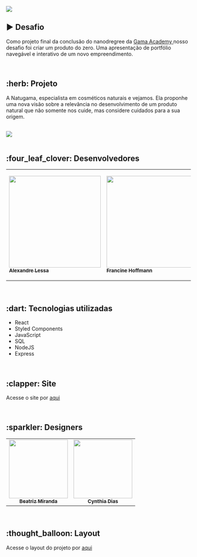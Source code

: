 <img src="https://user-images.githubusercontent.com/88943268/162439918-408749be-c075-436c-b946-63721076a467.png">


<section class=”Desafio”>
  <h2> ▶️ Desafio </h2>
  <p> Como projeto final da conclusão do nanodregree da <a href=””> Gama Academy </a> nosso desafio foi criar um produto do zero. Uma apresentação de portfólio navegável e interativo de um novo empreendimento.
  </p>
</section>
</br>
<section class=”Sobre"><h2> :herb: Projeto </h2>

<p> A Natugama, especialista em cosméticos naturais e vejamos. Ela proponhe uma nova visão sobre a relevância no desenvolvimento de um produto natural que não somente nos cuide, mas considere cuidados para a sua origem. </p>
</br>
<img src="https://user-images.githubusercontent.com/88943268/165409916-fff3ebee-961a-42b8-80b7-88024efce964.png">
</br></br>
                      

<section class="devs">
  <h2>:four_leaf_clover: Desenvolvedores </h2>

<table>
    <tr>
        <td align=”center”>
            <a href="https://github.com/lessa73">
                <img src="https://user-images.githubusercontent.com/88943268/162409211-f616c592-d008-4972-ad45-bba7a882ed95.jpeg" width="250px">
                    <sub>
                        <b> Alexandre Lessa </b>
                    </sub>
            </a>
        </td>

<td align=”center”>
            <a href="https://github.com/francine-hoffmann">
                <img src="https://user-images.githubusercontent.com/88943268/148317758-ae405a0d-8b5f-455a-9944-46334e378815.jpg" width="250px">
                    <sub>
                        <b> Francine Hoffmann </b>
                    </sub>
            </a>
        </td>
<td align=”center”>
            <a href="https://github.com/larysslopes">
                <img src="https://user-images.githubusercontent.com/88943268/148317763-0f02b909-0919-4418-94a5-ea5ae0314af8.jpg" width="280px">
                    <sub>
                        <b> Larissa Lopes </b>
                    </sub>
            </a>
        </td>

<td align=”center”>
            <a href="https://github.com/Leonardo-SARTO-Conselheiro">
                <img src="https://user-images.githubusercontent.com/88943268/162409830-a90464a4-ea48-4236-8d10-f0f3be671cd3.jpeg" width="250px">
                    <sub>
                        <b> Leonardo Sarto  </b>
                    </sub>
            </a>
        </td>
<td align=”center”>
            <a href="https://github.com/lucasgarcia561">
                <img src="https://user-images.githubusercontent.com/88943268/162411014-6636fe1d-df86-466a-87e0-0ef483f06bba.jpeg" width="280px">
                    <sub>
                        <b> Lucas Garcia  </b>
                    </sub>
            </a>
        </td>
<td align=”center”>
            <a href="https://github.com/luizsaulo">
                <img src="https://user-images.githubusercontent.com/88943268/162411313-26914d77-1f2b-4347-b50c-65477cb229b4.jpeg" width="280px">
                    <sub>
                        <b> Luiz Saulo  </b>
                    </sub>
            </a>
        </td>

    
</table>
</br>
</section>

<section class="tecnologias">
    <h2> :dart: Tecnologias utilizadas </h2>
<ul>
    <li> React </li>
    <li> Styled Components </li>
    <li> JavaScript </li>
    <li> SQL </li>
    <li> NodeJS </li>
    <li> Express </li>
  </ul>
    

</section>
</br>
<section class="Site">
<h2> :clapper: Site </h2>
<p> Acesse o site por <a href="https://gama-chefao-website.herokuapp.com/"> aqui </a> </p>

</section>
</br>
<section class="designer">
 <h2> :sparkler: Designers </h2>
<table>
    <tr>
<td align="center">
            <a href="https://www.linkedin.com/in/bmirandaq">
                <img src="https://user-images.githubusercontent.com/88943268/162431478-74cdf8fb-390a-4b34-b46c-f46531466f2a.jpg" width="160px"></br>
                    <sub>
                        <b> Beatriz Miranda  </b>
                    </sub>
            </a>
        </td>
<td align="center">
            <a href="https://www.linkedin.com/in/cynthiadiasmachado">
                <img src="https://user-images.githubusercontent.com/88943268/162431550-a3c3d535-0671-42ef-a3ec-87944127a2dd.jpg" width="160px"></br>
                    <sub>
                        <b> Cynthia Dias </b>
                    </sub>
            </a>
        </td>
</table>

</br>
<section class=”Layout”>
    <h2> :thought_balloon: Layout </h2>
    <p> Acesse o layout do projeto por <a href="https://www.figma.com/file/hdB44a04wxs4B2jtlTQAVo/GAMA-CHEF%C3%83O-UI-%2340"> aqui </a> </p>
<section>



